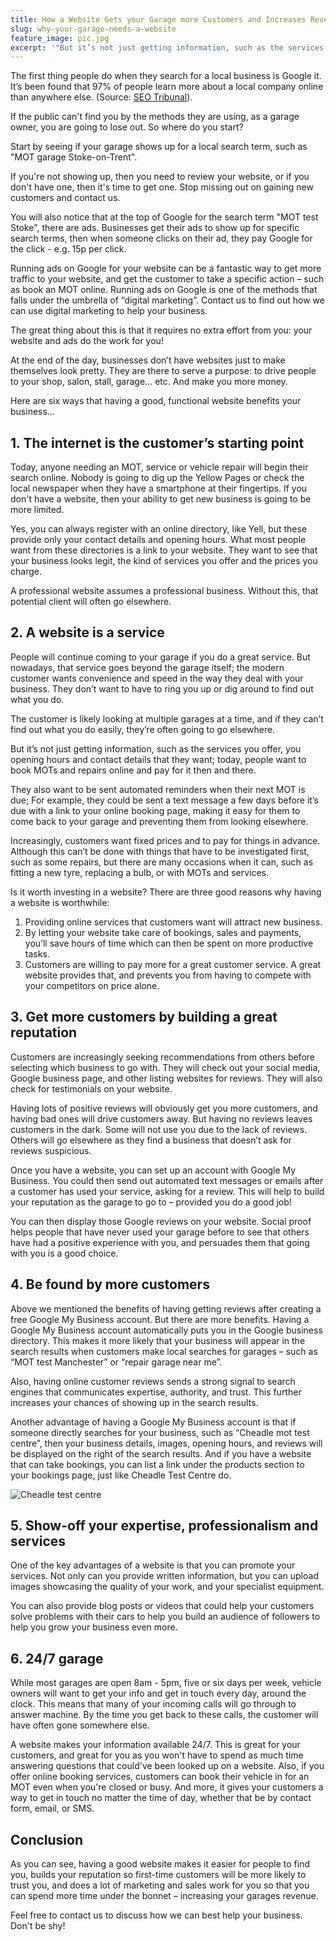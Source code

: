 ```yaml
---
title: How a Website Gets your Garage more Customers and Increases Revenue
slug: why-your-garage-needs-a-website
feature_image: pic.jpg
excerpt: '"But it’s not just getting information, such as the services you offer, you opening hours and contact details that they want; today, people want to book MOTs and repairs online and pay for it then and there."'
---
```


The first thing people do when they search for a local business is Google it. It’s been found that 97% of people learn more about a local company online than anywhere else. (Source: <a href="https://seotribunal.com/blog/stats-to-understand-seo/#local-seo-facts" target="_blank">SEO Tribunal</a>).

If the public can't find you by the methods they are using, as a garage owner, you are going to lose out. So where do you start?

Start by seeing if your garage shows up for a local search term, such as "MOT garage Stoke-on-Trent".

If you're not showing up, then you need to review your website, or if you don't have one, then it's time to get one. Stop missing out on gaining new customers and <Link to="/#contact">contact us</Link>.

You will also notice that at the top of Google for the search term "MOT test Stoke", there are ads. Businesses get their ads to show up for specific search terms, then when someone clicks on their ad, they pay Google for the click - e.g. 15p per click.

Running ads on Google for your website can be a fantastic way to get more traffic to your website, and get the customer to take a specific action – such as book an MOT online. Running ads on Google is one of the methods that falls under the umbrella of “digital marketing”. <Link to="/#contact">Contact us</Link> to find out how we can use digital marketing to help your business.

The great thing about this is that it requires no extra effort from you: your website and ads do the work for you!

At the end of the day, businesses don’t have websites just to make themselves look pretty. They are there to serve a purpose: to drive people to your shop, salon, stall, garage… etc. And make you more money.

Here are six ways that having a good, functional website benefits your business…

## 1. The internet is the customer’s starting point

Today, anyone needing an MOT, service or vehicle repair will begin their search online. Nobody is going to dig up the Yellow Pages or check the local newspaper when they have a smartphone at their fingertips. If you don't have a website, then your ability to get new business is going to be more limited.

Yes, you can always register with an online directory, like Yell, but these provide only your contact details and opening hours. What most people want from these directories is a link to your website. They want to see that your business looks legit, the kind of services you offer and the prices you charge.

A professional website assumes a professional business. Without this, that potential client will often go elsewhere.

## 2. A website is a service

People will continue coming to your garage if you do a great service. But nowadays, that service goes beyond the garage itself; the modern customer wants convenience and speed in the way they deal with your business. They don’t want to have to ring you up or dig around to find out what you do.

The customer is likely looking at multiple garages at a time, and if they can’t find out what you do easily, they’re often going to go elsewhere.

But it’s not just getting information, such as the services you offer, you opening hours and contact details that they want; today, people want to book MOTs and repairs online and pay for it then and there.

They also want to be sent automated reminders when their next MOT is due; For example, they could be sent a text message a few days before it’s due with a link to your online booking page, making it easy for them to come back to your garage and preventing them from looking elsewhere.

Increasingly, customers want fixed prices and to pay for things in advance. Although this can’t be done with things that have to be investigated first, such as some repairs, but there are many occasions when it can, such as fitting a new tyre, replacing a bulb, or with MOTs and services.

Is it worth investing in a website? There are three good reasons why having a website is worthwhile:

1. Providing online services that customers want will attract new business.
2. By letting your website take care of bookings, sales and payments, you’ll save hours of time which can then be spent on more productive tasks.
3. Customers are willing to pay more for a great customer service. A great website provides that, and prevents you from having to compete with your competitors on price alone.

## 3. Get more customers by building a great reputation

Customers are increasingly seeking recommendations from others before selecting which business to go with. They will check out your social media, Google business page, and other listing websites for reviews. They will also check for testimonials on your website.

Having lots of positive reviews will obviously get you more customers, and having bad ones will drive customers away. But having no reviews leaves customers in the dark. Some will not use you due to the lack of reviews. Others will go elsewhere as they find a business that doesn’t ask for reviews suspicious.

Once you have a website, you can set up an account with Google My Business. You could then send out automated text messages or emails after a customer has used your service, asking for a review. This will help to build your reputation as the garage to go to – provided you do a good job!

You can then display those Google reviews on your website. Social proof helps people that have never used your garage before to see that others have had a positive experience with you, and persuades them that going with you is a good choice.

## 4. Be found by more customers

Above we mentioned the benefits of having getting reviews after creating a free Google My Business account. But there are more benefits. Having a Google My Business account automatically puts you in the Google business directory. This makes it more likely that your business will appear in the search results when customers make local searches for garages – such as “MOT test Manchester” or “repair garage near me”.

Also, having online customer reviews sends a strong signal to search engines that communicates expertise, authority, and trust. This further increases your chances of showing up in the search results.

Another advantage of having a Google My Business account is that if someone directly searches for your business, such as “Cheadle mot test centre”, then your business details, images, opening hours, and reviews will be displayed on the right of the search results. And if you have a website that can take bookings, you can list a link under the products section to your bookings page, just like Cheadle Test Centre do.

![Cheadle test centre](cheadle-test-centre.png)

## 5. Show-off your expertise, professionalism and services

One of the key advantages of a website is that you can promote your services. Not only can you provide written information, but you can upload images showcasing the quality of your work, and your specialist equipment.

You can also provide blog posts or videos that could help your customers solve problems with their cars to help you build an audience of followers to help you grow your business even more.

## 6. 24/7 garage

While most garages are open 8am - 5pm, five or six days per week, vehicle owners will want to get your info and get in touch every day, around the clock. This means that many of your incoming calls will go through to answer machine. By the time you get back to these calls, the customer will have often gone somewhere else.

A website makes your information available 24/7. This is great for your customers, and great for you as you won't have to spend as much time answering questions that could've been looked up on a website. Also, if you offer online booking services, customers can book their vehicle in for an MOT even when you're closed or busy. And more, it gives your customers a way to get in touch no matter the time of day, whether that be by contact form, email, or SMS.

## Conclusion

As you can see, having a good website makes it easier for people to find you, builds your reputation so first-time customers will be more likely to trust you, and does a lot of marketing and sales work for you so that you can spend more time under the bonnet – increasing your garages revenue.

Feel free to <Link to="#contact">contact us</Link> to discuss how we can best help your business. Don't be shy!
